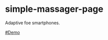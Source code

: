 # simple-massager-page

Adaptive foe smartphones.

[#Demo](https://temu4.github.io/simple-massager-page/)
